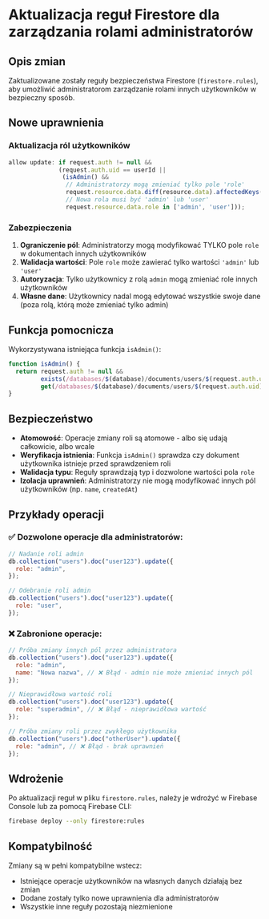 # Aktualizacja reguł Firestore dla zarządzania rolami administratorów

## Opis zmian

Zaktualizowane zostały reguły bezpieczeństwa Firestore (`firestore.rules`), aby umożliwić administratorom zarządzanie rolami innych użytkowników w bezpieczny sposób.

## Nowe uprawnienia

### Aktualizacja ról użytkowników

```javascript
allow update: if request.auth != null &&
              (request.auth.uid == userId ||
               (isAdmin() &&
                // Administratorzy mogą zmieniać tylko pole 'role'
                request.resource.data.diff(resource.data).affectedKeys().hasOnly(['role']) &&
                // Nowa rola musi być 'admin' lub 'user'
                request.resource.data.role in ['admin', 'user']));
```

### Zabezpieczenia

1. **Ograniczenie pól**: Administratorzy mogą modyfikować TYLKO pole `role` w dokumentach innych użytkowników
2. **Walidacja wartości**: Pole `role` może zawierać tylko wartości `'admin'` lub `'user'`
3. **Autoryzacja**: Tylko użytkownicy z rolą `admin` mogą zmieniać role innych użytkowników
4. **Własne dane**: Użytkownicy nadal mogą edytować wszystkie swoje dane (poza rolą, którą może zmieniać tylko admin)

## Funkcja pomocnicza

Wykorzystywana istniejąca funkcja `isAdmin()`:

```javascript
function isAdmin() {
  return request.auth != null &&
         exists(/databases/$(database)/documents/users/$(request.auth.uid)) &&
         get(/databases/$(database)/documents/users/$(request.auth.uid)).data.role == 'admin';
}
```

## Bezpieczeństwo

- **Atomowość**: Operacje zmiany roli są atomowe - albo się udają całkowicie, albo wcale
- **Weryfikacja istnienia**: Funkcja `isAdmin()` sprawdza czy dokument użytkownika istnieje przed sprawdzeniem roli
- **Walidacja typu**: Reguły sprawdzają typ i dozwolone wartości pola `role`
- **Izolacja uprawnień**: Administratorzy nie mogą modyfikować innych pól użytkowników (np. `name`, `createdAt`)

## Przykłady operacji

### ✅ Dozwolone operacje dla administratorów:

```javascript
// Nadanie roli admin
db.collection("users").doc("user123").update({
  role: "admin",
});

// Odebranie roli admin
db.collection("users").doc("user123").update({
  role: "user",
});
```

### ❌ Zabronione operacje:

```javascript
// Próba zmiany innych pól przez administratora
db.collection("users").doc("user123").update({
  role: "admin",
  name: "Nowa nazwa", // ❌ Błąd - admin nie może zmieniać innych pól
});

// Nieprawidłowa wartość roli
db.collection("users").doc("user123").update({
  role: "superadmin", // ❌ Błąd - nieprawidłowa wartość
});

// Próba zmiany roli przez zwykłego użytkownika
db.collection("users").doc("otherUser").update({
  role: "admin", // ❌ Błąd - brak uprawnień
});
```

## Wdrożenie

Po aktualizacji reguł w pliku `firestore.rules`, należy je wdrożyć w Firebase Console lub za pomocą Firebase CLI:

```bash
firebase deploy --only firestore:rules
```

## Kompatybilność

Zmiany są w pełni kompatybilne wstecz:

- Istniejące operacje użytkowników na własnych danych działają bez zmian
- Dodane zostały tylko nowe uprawnienia dla administratorów
- Wszystkie inne reguły pozostają niezmienione
